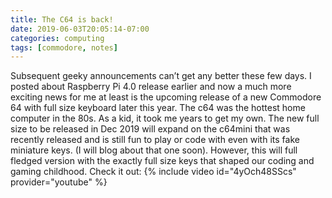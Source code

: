 ```yaml
---
title: The C64 is back!
date: 2019-06-03T20:05:14-07:00
categories: computing 
tags: [commodore, notes] 
---
```

Subsequent geeky announcements can’t get any better these few days. I posted about Raspberry Pi 4.0 release earlier and now a much more exciting news for me at least is the upcoming release of a new Commodore 64 with full size keyboard later this year. The c64 was the hottest home computer in the 80s. As a kid, it took me years to get my own. The new full size to be released in Dec 2019 will expand on the c64mini that was recently released and is still fun to play or code with even with its fake miniature keys. (I will blog about that one soon). However, this will full fledged version with the exactly full size keys that shaped our coding and gaming childhood.
Check it out: 
{% include video id="4yOch48SScs" provider="youtube" %}